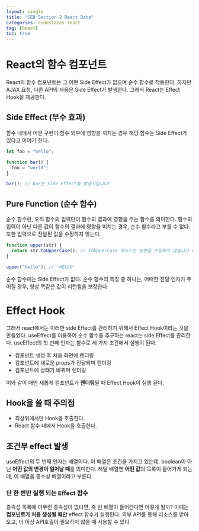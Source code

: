 ```yaml
---
layout: single
title: "SEB Section 2 React Data"
categories: codestates-react
tag: [React]
toc: true
---
```


# React의 함수 컴포넌트

React의 함수 컴포넌트는 그 어떤 Side Effect가 없으며 순수 함수로 작동한다. 하지만 AJAX 요청, 다른 API의 사용은 Side Effect가 발생한다. 그래서 React는 Effect Hook을 제공한다.

## Side Effect (부수 효과)

함수 내에서 어떤 구현이 함수 외부에 영향을 끼치는 경우 해당 함수는 Side Effect가 있다고 이야기 한다.

```js
let foo = "hello";

function bar() {
  foo = "world";
}

bar(); // bar는 Side Effect를 발생시킵니다!
```

## Pure Function (순수 함수)

순수 함수란, 오직 함수의 입력만이 함수의 결과에 영향을 주는 함수를 의미한다. 함수의 입력이 아닌 다른 값이 함수의 결과에 영향을 미치는 경우, 순수 함수라고 부를 수 없다. 또한 입력으로 전달된 값을 수정하지 않는다.

```js
function upper(str) {
  return str.toUpperCase(); // toUpperCase 메소드는 원본을 수정하지 않습니다 (Immutable)
}

upper("hello"); // 'HELLO'
```

순수 함수에는 Side Effect가 없다. 순수 함수의 특징 중 하나는, 어떠한 전달 인자가 주어질 경우, 항상 똑같은 값이 리턴됨을 보장한다.

# Effect Hook

그래서 react에서는 이러한 side Effect를 관리하기 위해서 Effect Hook이라는 것을 만들었다.
useEffect를 이용하여 순수 함수를 추구하는 react는 side Effect를 관리한다.
useEffect의 첫 번째 인자는 함수로 세 가지 조건에서 실행이 된다.

- 컴포넌트 생성 후 처음 화면에 렌더링
- 컴포넌트에 새로운 props가 전달되며 렌더링
- 컴포넌트에 상태가 바뀌며 렌더링

이와 같이 매번 새롭게 컴포넌트가 **렌더링**될 때 Effect Hook이 실행 된다.

## Hook을 쓸 때 주의점

- 최상위에서만 Hook을 호출한다.
- React 함수 내에서 Hook을 호출한다.

## 조건부 effect 발생

useEffect의 두 번째 인자는 배열이다. 이 배열은 조건을 가지고 있는데, boolean이 아닌 **어떤 값의 변경이 일어날 때**를 의미한다. 해달 배열엔 **어떤 값**의 목록이 들어가게 되는데, 이 배열을 종소성 배열이라고 부른다.

### 단 한 번만 실행 되는 Effect 함수

종속성 목록에 아무런 종속성이 없다면, 즉 빈 배열이 들어간다면 어떻게 될까?
이때는 **컴포넌트가 처음 생성될 때만** effect 함수가 실행된다. 외부 API를 통해 리소스를 받아오고, 더 이상 API호출이 필요하지 않을 때 사용할 수 있다.
